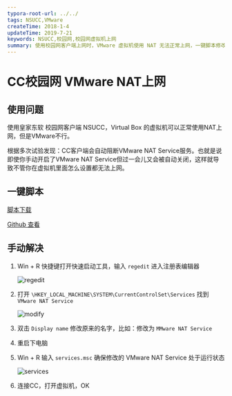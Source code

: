 ```yaml
---
typora-root-url: ../../
tags: NSUCC,VMware
createTime: 2018-1-4
updateTime: 2019-7-21
keywords: NSUCC,校园网,校园网虚拟机上网
summary: 使用校园网客户端上网时，VMware 虚拟机使用 NAT 无法正常上网，一键脚本修改注册表修复上网问题。 
---
```


# CC校园网 VMware NAT上网

## 使用问题

使用皇家东软 校园网客户端 NSUCC，Virtual Box 的虚拟机可以正常使用NAT上网，但是VMware不行。

根据多次试验发现：CC客户端会自动阻断VMware NAT Service服务。也就是说即使你手动开启了VMware NAT Service但过一会儿又会被自动关闭，这样就导致不管你在虚拟机里面怎么设置都无法上网。

## 一键脚本

[脚本下载](https://anand-blog.oss-cn-chengdu.aliyuncs.com/myscript/nsucc-vmware-nat.bat) 

[Github 查看](https://github.com/anandzhang/myscript-pub/blob/master/nsucc-vmware-nat.bat) 

## 手动解决

1. Win + R 快捷键打开快速启动工具，输入 `regedit` 进入注册表编辑器

   ![regedit](/images/os/windows/4/regedit.jpg)

2. 打开 `\HKEY_LOCAL_MACHINE\SYSTEM\CurrentControlSet\Services` 找到 `VMware NAT Service` 

   ![modify](/images/os/windows/4/modify.png)

3. 双击 `Display name` 修改原来的名字，比如：修改为 `MMware NAT Service` 

4. 重启下电脑

5. Win + R 输入 `services.msc` 确保修改的 VMware NAT Service 处于运行状态

   ![services](/images/os/windows/4/services.png)

6. 连接CC，打开虚拟机，OK